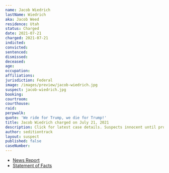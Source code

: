 ```yaml
---
name: Jacob Wiedrich
lastName: Wiedrich
aka: Jacob Weed
residence: Utah
status: Charged
date: 2021-07-21
charged: 2021-07-21
indicted:
convicted:
sentenced:
dismissed:
deceased:
age:
occupation:
affiliations:
jurisdiction: Federal
image: /images/preview/jacob-wiedrich.jpg
suspect: jacob-wiedrich.jpg
booking:
courtroom:
courthouse:
raid:
perpwalk:
quote: 'We ride for Trump, we die for Trump!'
title: Jacob Wiedrich charged on July 21, 2021
description: Click for latest case details. Suspects innocent until proven guilty.
author: seditiontrack
layout: suspect
published: false
caseNumber:
---
```


- [News Report](https://www.sltrib.com/news/2021/08/02/two-more-utahns-arrested/)
- [Statement of Facts](https://extremism.gwu.edu/sites/g/files/zaxdzs2191/f/Jacob%20Wiedrich%20Statement%20of%20Facts.pdf)
